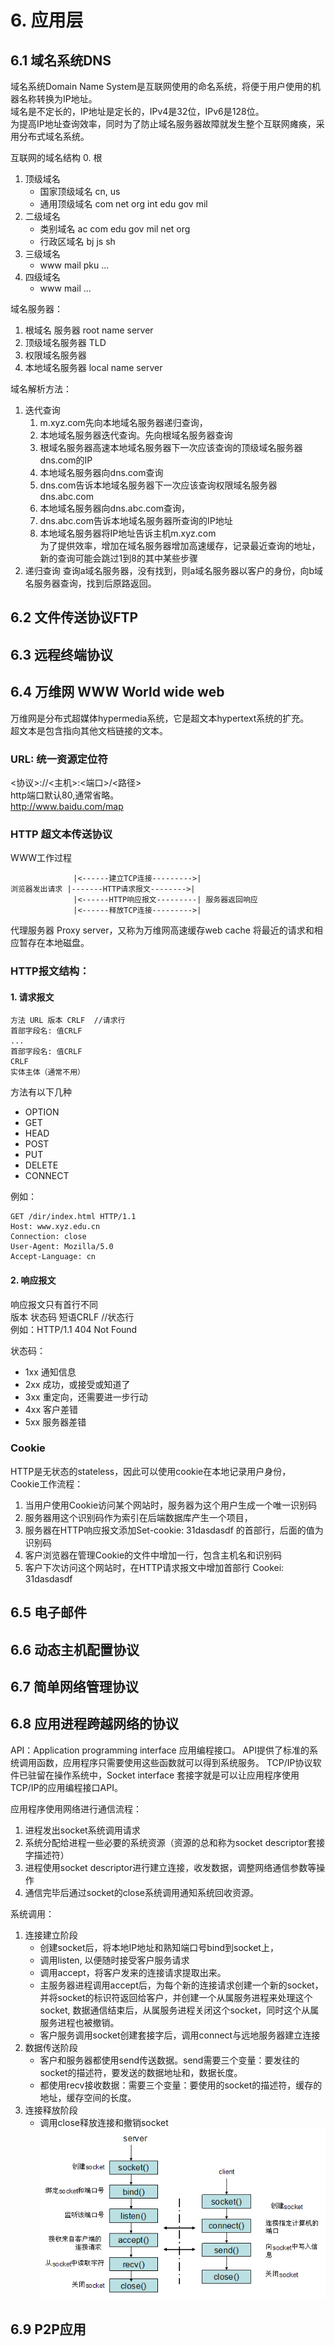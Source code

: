# 6. 应用层
## 6.1 域名系统DNS
域名系统Domain Name System是互联网使用的命名系统，将便于用户使用的机器名称转换为IP地址。  
域名是不定长的，IP地址是定长的，IPv4是32位，IPv6是128位。  
为提高IP地址查询效率，同时为了防止域名服务器故障就发生整个互联网瘫痪，采用分布式域名系统。

互联网的域名结构
0. 根
1. 顶级域名
    - 国家顶级域名 cn, us
    - 通用顶级域名 com net org int edu gov mil
2. 二级域名
    - 类别域名 ac com edu gov mil net org
    - 行政区域名 bj js sh
3. 三级域名
    - www mail pku ...
4. 四级域名
    - www mail ...

域名服务器：
1. 根域名 服务器 root name server
2. 顶级域名服务器 TLD
3. 权限域名服务器
4. 本地域名服务器 local name server

域名解析方法：
1. 迭代查询
    1. m.xyz.com先向本地域名服务器递归查询，
    2. 本地域名服务器迭代查询。先向根域名服务器查询
    3. 根域名服务器高速本地域名服务器下一次应该查询的顶级域名服务器dns.com的IP
    4. 本地域名服务器向dns.com查询
    5. dns.com告诉本地域名服务器下一次应该查询权限域名服务器dns.abc.com
    6. 本地域名服务器向dns.abc.com查询，
    7. dns.abc.com告诉本地域名服务器所查询的IP地址
    8. 本地域名服务器将IP地址告诉主机m.xyz.com  
    为了提供效率，增加在域名服务器增加高速缓存，记录最近查询的地址，新的查询可能会跳过1到8的其中某些步骤
2. 递归查询
    查询a域名服务器，没有找到，则a域名服务器以客户的身份，向b域名服务器查询，找到后原路返回。
## 6.2 文件传送协议FTP
## 6.3 远程终端协议
## 6.4 万维网 WWW World wide web
万维网是分布式超媒体hypermedia系统，它是超文本hypertext系统的扩充。  
超文本是包含指向其他文档链接的文本。  

### URL: 统一资源定位符
<协议>://<主机>:<端口>/<路径>  
http端口默认80,通常省略。  
http://www.baidu.com/map

### HTTP 超文本传送协议
WWW工作过程  
```
              |<------建立TCP连接--------->|
浏览器发出请求 |-------HTTP请求报文-------->| 
              |<------HTTP响应报文---------| 服务器返回响应
              |<------释放TCP连接--------->|
```
代理服务器 Proxy server，又称为万维网高速缓存web cache 将最近的请求和相应暂存在本地磁盘。

### HTTP报文结构：
#### 1. 请求报文
```
方法 URL 版本 CRLF  //请求行
首部字段名: 值CRLF
...
首部字段名: 值CRLF
CRLF
实体主体（通常不用）
```
方法有以下几种
- OPTION
- GET 
- HEAD
- POST
- PUT
- DELETE
- CONNECT

例如：
``` 
GET /dir/index.html HTTP/1.1
Host: www.xyz.edu.cn
Connection: close
User-Agent: Mozilla/5.0
Accept-Language: cn
```
#### 2. 响应报文  
响应报文只有首行不同  
版本 状态码 短语CRLF //状态行  
例如：HTTP/1.1 404 Not Found 
    
状态码：  
- 1xx 通知信息  
- 2xx 成功，或接受或知道了  
- 3xx 重定向，还需要进一步行动  
- 4xx 客户差错  
- 5xx 服务器差错

### Cookie 
HTTP是无状态的stateless，因此可以使用cookie在本地记录用户身份，  
Cookie工作流程：
1. 当用户使用Cookie访问某个网站时，服务器为这个用户生成一个唯一识别码
2. 服务器用这个识别码作为索引在后端数据库产生一个项目，
3. 服务器在HTTP响应报文添加Set-cookie: 31dasdasdf 的首部行，后面的值为识别码
4. 客户浏览器在管理Cookie的文件中增加一行，包含主机名和识别码
5. 客户下次访问这个网站时，在HTTP请求报文中增加首部行 Cookei: 31dasdasdf

## 6.5 电子邮件
## 6.6 动态主机配置协议
## 6.7 简单网络管理协议
## 6.8 应用进程跨越网络的协议
API：Application programming interface 应用编程接口。
API提供了标准的系统调用函数，应用程序只需要使用这些函数就可以得到系统服务。
TCP/IP协议软件已驻留在操作系统中，Socket interface 套接字就是可以让应用程序使用TCP/IP的应用编程接口API。

应用程序使用网络进行通信流程：  
1. 进程发出socket系统调用请求
2. 系统分配给进程一些必要的系统资源（资源的总和称为socket descriptor套接字描述符）
3. 进程使用socket descriptor进行建立连接，收发数据，调整网络通信参数等操作
4. 通信完毕后通过socket的close系统调用通知系统回收资源。

系统调用：
1. 连接建立阶段
    - 创建socket后，将本地IP地址和熟知端口号bind到socket上，
    - 调用listen, 以便随时接受客户服务请求
    - 调用accept，将客户发来的连接请求提取出来。
    - 主服务器进程调用accept后，为每个新的连接请求创建一个新的socket，并将socket的标识符返回给客户，并创建一个从属服务进程来处理这个socket, 数据通信结束后，从属服务进程关闭这个socket，同时这个从属服务进程也被撤销。
    - 客户服务调用socket创建套接字后，调用connect与远地服务器建立连接
2. 数据传送阶段
    - 客户和服务器都使用send传送数据。send需要三个变量：要发往的socket的描述符，要发送的数据地址和，数据长度。
    - 都使用recv接收数据：需要三个变量：要使用的socket的描述符，缓存的地址，缓存空间的长度。
3. 连接释放阶段
    - 调用close释放连接和撤销socket
![picture 1](img/1599049058324.png)  

## 6.9 P2P应用
